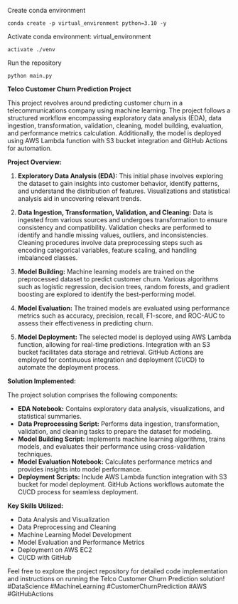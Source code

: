 Create conda environment 
``` 
conda create -p virtual_environment python=3.10 -y 
``` 
Activate conda environment: virtual_environment 
``` 
activate ./venv 
``` 
Run the repository 
``` 
python main.py 
```
**Telco Customer Churn Prediction Project**

This project revolves around predicting customer churn in a telecommunications company using machine learning. The project follows a structured workflow encompassing exploratory data analysis (EDA), data ingestion, transformation, validation, cleaning, model building, evaluation, and performance metrics calculation. Additionally, the model is deployed using AWS Lambda function with S3 bucket integration and GitHub Actions for automation.

**Project Overview:**

1. **Exploratory Data Analysis (EDA):** This initial phase involves exploring the dataset to gain insights into customer behavior, identify patterns, and understand the distribution of features. Visualizations and statistical analysis aid in uncovering relevant trends.

2. **Data Ingestion, Transformation, Validation, and Cleaning:** Data is ingested from various sources and undergoes transformation to ensure consistency and compatibility. Validation checks are performed to identify and handle missing values, outliers, and inconsistencies. Cleaning procedures involve data preprocessing steps such as encoding categorical variables, feature scaling, and handling imbalanced classes.

3. **Model Building:** Machine learning models are trained on the preprocessed dataset to predict customer churn. Various algorithms such as logistic regression, decision trees, random forests, and gradient boosting are explored to identify the best-performing model.

4. **Model Evaluation:** The trained models are evaluated using performance metrics such as accuracy, precision, recall, F1-score, and ROC-AUC to assess their effectiveness in predicting churn.

5. **Model Deployment:** The selected model is deployed using AWS Lambda function, allowing for real-time predictions. Integration with an S3 bucket facilitates data storage and retrieval. GitHub Actions are employed for continuous integration and deployment (CI/CD) to automate the deployment process.

**Solution Implemented:**

The project solution comprises the following components:

- **EDA Notebook:** Contains exploratory data analysis, visualizations, and statistical summaries.
- **Data Preprocessing Script:** Performs data ingestion, transformation, validation, and cleaning tasks to prepare the dataset for modeling.
- **Model Building Script:** Implements machine learning algorithms, trains models, and evaluates their performance using cross-validation techniques.
- **Model Evaluation Notebook:** Calculates performance metrics and provides insights into model performance.
- **Deployment Scripts:** Include AWS Lambda function integration with S3 bucket for model deployment. GitHub Actions workflows automate the CI/CD process for seamless deployment.

**Key Skills Utilized:**

- Data Analysis and Visualization
- Data Preprocessing and Cleaning
- Machine Learning Model Development
- Model Evaluation and Performance Metrics
- Deployment on AWS EC2
- CI/CD with GitHub 

Feel free to explore the project repository for detailed code implementation and instructions on running the Telco Customer Churn Prediction solution! #DataScience #MachineLearning #CustomerChurnPrediction #AWS #GitHubActions